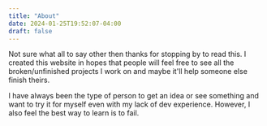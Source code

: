 ```yaml
---
title: "About"
date: 2024-01-25T19:52:07-04:00
draft: false
---
```


Not sure what all to say other then thanks for stopping by to read this. I created this website in hopes that people will feel free to see all the broken/unfinished projects I work on and maybe it'll help someone else finish theirs.

I have always been the type of person to get an idea or see something and want to try it for myself even with my lack of dev experience. However, I also feel the best way to learn is to fail.
